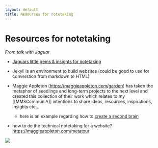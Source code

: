 ```yaml
---
layout: default
title: Resources for notetaking
---
```

# Resources for notetaking

*From talk with Jaguar*

- [Jaguars little gems & insights for notetaking](https://www.kriste11er.com/digital-hygiene.html)
- Jekyll is an environment to build websites (could be good to use for converstion from markdown to HTML)
- Maggie Appleton (https://maggieappleton.com/garden) has taken the metaphor of seedlings and long-term projects to the next level and created this collection of their work which relates to my [[MMSCommuniA]] intentions to share ideas, resources, inspirations, insights etc...
    - here is an example regarding how to [create a second brain](https://maggieappleton.com/basb)


- how to do the technical notetaking for a website? https://maggieappleton.com/metatour



![](media/cleanshot_2023-11-13-at-17-15-31@2x.png)

